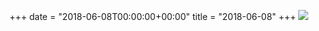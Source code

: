 +++
date = "2018-06-08T00:00:00+00:00"
title = "2018-06-08"
+++
<img class="img-fluid" src="/2018-06-08.jpg" />
